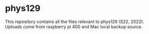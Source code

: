 # phys129

This repository contains all the files relevant to phys129 (S22, 2022).
Uploads come from raspberry pi 400 and Mac local backup source. 
